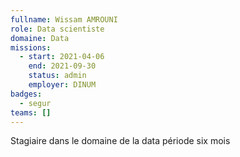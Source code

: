 ```yaml
---
fullname: Wissam AMROUNI
role: Data scientiste
domaine: Data
missions:
  - start: 2021-04-06
    end: 2021-09-30
    status: admin
    employer: DINUM
badges:
  - segur
teams: []
---
```

Stagiaire dans le domaine de la data période six mois